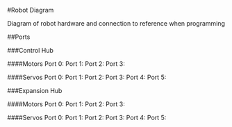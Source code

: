 #Robot Diagram

Diagram of robot hardware and connection to reference when programming

##Ports

###Control Hub

####Motors
Port 0:
Port 1:
Port 2: 
Port 3:

####Servos
Port 0:
Port 1:
Port 2:
Port 3:
Port 4:
Port 5:

###Expansion Hub

####Motors
Port 0:
Port 1:
Port 2: 
Port 3:

####Servos
Port 0:
Port 1:
Port 2:
Port 3:
Port 4:
Port 5:

